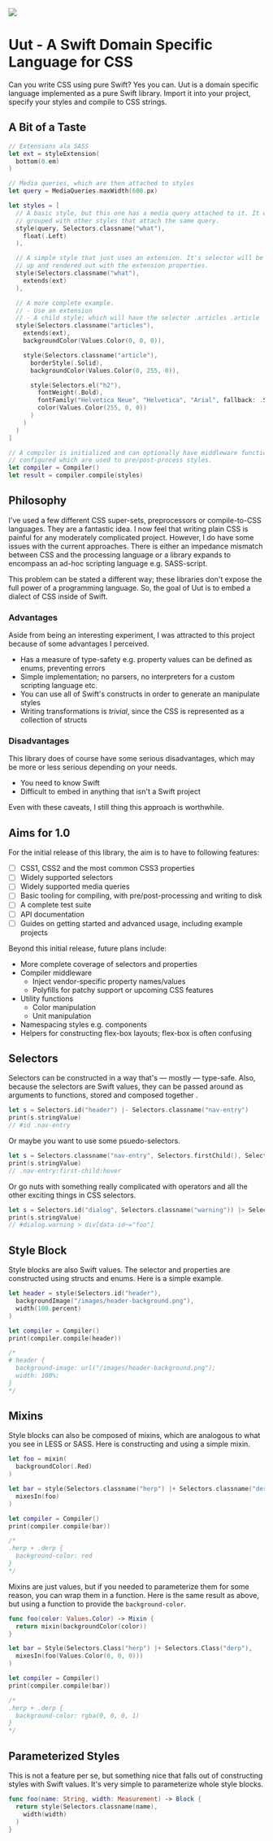 ![](https://cdn.rawgit.com/lukesutton/uut/master/logo.svg)

# Uut - A Swift Domain Specific Language for CSS

Can you write CSS using pure Swift? Yes you can. Uut is a domain specific language implemented as a pure Swift library. Import it into your project, specify your styles and compile to CSS strings.

## A Bit of a Taste

```swift
// Extensions ala SASS
let ext = styleExtension(
  bottom(0.em)
)

// Media queries, which are then attached to styles
let query = MediaQueries.maxWidth(600.px)

let styles = [
  // A basic style, but this one has a media query attached to it. It will be
  // grouped with other styles that attach the same query.
  style(query, Selectors.classname("what"),
    float(.Left)
  ),

  // A simple style that just uses an extension. It's selector will be hoisted
  // up and rendered out with the extension properties.
  style(Selectors.classname("what"),
    extends(ext)
  ),

  // A more complete example.
  // - Use an extension
  // - A child style; which will have the selector .articles .article
  style(Selectors.classname("articles"),
    extends(ext),
    backgroundColor(Values.Color(0, 0, 0)),

    style(Selectors.classname("article"),
      borderStyle(.Solid),
      backgroundColor(Values.Color(0, 255, 0)),

      style(Selectors.el("h2"),
        fontWeight(.Bold),
        fontFamily("Helvetica Neue", "Helvetica", "Arial", fallback: .SansSerif),
        color(Values.Color(255, 0, 0))
      )
    )
  )
]

// A compiler is initialized and can optionally have middleware functions
// configured which are used to pre/post-process styles.
let compiler = Compiler()
let result = compiler.compile(styles)
```
## Philosophy

I've used a few different CSS super-sets, preprocessors or compile-to-CSS languages. They are a fantastic idea. I now feel that writing plain CSS is painful for any moderately complicated project. However, I do have some issues with the current approaches. There is either an impedance mismatch between CSS and the processing language or a library expands to encompass an ad-hoc scripting language e.g. SASS-script.

This problem can be stated a different way; these libraries don't expose the full power of a programming language. So, the goal of Uut is to embed a dialect of CSS inside of Swift.

### Advantages

Aside from being an interesting experiment, I was attracted to this project because of some advantages I perceived.

* Has a measure of type-safety e.g. property values can be defined as enums, preventing errors
* Simple implementation; no parsers, no interpreters for a custom scripting language etc.
* You can use all of Swift's constructs in order to generate an manipulate styles
* Writing transformations is _trivial_, since the CSS is represented as a collection of structs

### Disadvantages

This library does of course have some serious disadvantages, which may be more or less serious depending on your needs.

* You need to know Swift
* Difficult to embed in anything that isn't a Swift project

Even with these caveats, I still thing this approach is worthwhile.

## Aims for 1.0

For the initial release of this library, the aim is to have to following features:

* [ ] CSS1, CSS2 and the most common CSS3 properties
* [ ] Widely supported selectors
* [ ] Widely supported media queries
* [ ] Basic tooling for compiling, with pre/post-processing and writing to disk
* [ ] A complete test suite
* [ ] API documentation
* [ ] Guides on getting started and advanced usage, including example projects

Beyond this initial release, future plans include:

* More complete coverage of selectors and properties
* Compiler middleware
    * Inject vendor-specific property names/values
    * Polyfills for patchy support or upcoming CSS features
* Utility functions
    * Color manipulation
    * Unit manipulation
* Namespacing styles e.g. components
* Helpers for constructing flex-box layouts; flex-box is often confusing

## Selectors

Selectors can be constructed in a way that's — mostly — type-safe. Also, because the selectors are Swift values, they can be passed around as arguments to functions, stored and composed together .

```swift
let s = Selectors.id("header") |- Selectors.classname("nav-entry")
print(s.stringValue)
// #id .nav-entry
```

Or maybe you want to use some psuedo-selectors.

```swift
let s = Selectors.classname("nav-entry", Selectors.firstChild(), Selectors.hover())
print(s.stringValue)
// .nav-entry:first-child:hover
```

Or go nuts with something really complicated with operators and all the other exciting things in CSS selectors.

```swift
let s = Selectors.id("dialog", Selectors.classname("warning")) |> Selectors.el("div", Selectors.attrContains("data-id", "foo"))
print(s.stringValue)
// #dialog.warning > div[data-id~="foo"]
```

## Style Block

Style blocks are also Swift values. The selector and properties are constructed using structs and enums. Here is a simple example.

```swift
let header = style(Selectors.id("header"),
  backgroundImage("/images/header-background.png"),
  width(100.percent)
)

let compiler = Compiler()
print(compiler.compile(header))

/*
# header {
  background-image: url("/images/header-background.png");
  width: 100%;
}
*/
```

## Mixins

Style blocks can also be composed of mixins, which are analogous to what you see in LESS or SASS. Here is constructing and using a simple mixin.

```swift
let foo = mixin(
  backgroundColor(.Red)
)

let bar = style(Selectors.classname("herp") |+ Selectors.classname("derp"),
  mixesIn(foo)
)

let compiler = Compiler()
print(compiler.compile(bar))

/*
.herp + .derp {
  background-color: red
}
*/
```

Mixins are just values, but if you needed to parameterize them for some reason, you can wrap them in a function. Here is the same result as above, but using a function to provide the `background-color`.


```swift
func foo(color: Values.Color) -> Mixin {
  return mixin(backgroundColor(color))
}

let bar = Style(Selectors.Class("herp") |+ Selectors.Class("derp"),
  mixesIn(foo(Values.Color(0, 0, 0)))
)

let compiler = Compiler()
print(compiler.compile(bar))

/*
.herp + .derp {
  background-color: rgba(0, 0, 0, 1)
}
*/
```

## Parameterized Styles

This is not a feature per se, but something nice that falls out of constructing styles with Swift values. It's very simple to parameterize whole style blocks.

```swift
func foo(name: String, width: Measurement) -> Block {
  return style(Selectors.classname(name),
    width(width)
  )
}
```
